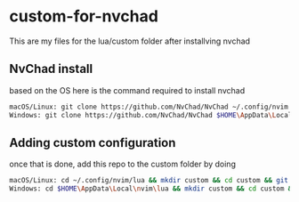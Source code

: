 # custom-for-nvchad
This are my files for the lua/custom folder after installving nvchad

## NvChad install
based on the OS here is the command required to install nvchad
```bash
macOS/Linux: git clone https://github.com/NvChad/NvChad ~/.config/nvim --depth 1 && nvim
Windows: git clone https://github.com/NvChad/NvChad $HOME\AppData\Local\nvim --depth 1 && nvim
```
## Adding custom configuration
once that is done, add this repo to the custom folder by doing
``` bash
macOS/Linux: cd ~/.config/nvim/lua && mkdir custom && cd custom && git clone https://github.com/theweak1/custom-for-nvchad.git .
Windows: cd $HOME\AppData\Local\nvim\lua && mkdir custom && cd custom && git clone https://github.com/theweak1/custom-for-nvchad.git .
```
